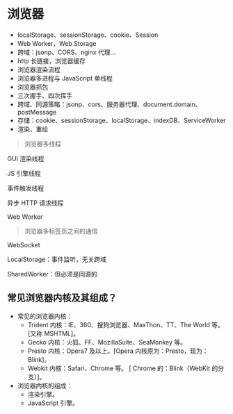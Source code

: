 # 浏览器

- localStorage、sessionStorage、cookie、Session
- Web Worker，Web Storage
- 跨域：jsonp、CORS、nginx 代理...
- http 长链接，浏览器缓存
- 浏览器渲染流程
- 浏览器多进程与 JavaScript 单线程
- 浏览器抓包
- 三次握手、四次挥手
- 跨域、同源策略：jsonp、cors、服务器代理、document.domain、postMessage
- 存储：cookie、sessionStorage、localStorage、indexDB、ServiceWorker
- 渲染、重绘

> 浏览器多线程

GUI 渲染线程

JS 引擎线程

事件触发线程

异步 HTTP 请求线程

Web Worker

> 浏览器多标签页之间的通信

WebSocket

LocalStorage：事件监听，无关跨域

SharedWorker：但必须是同源的

## 常见浏览器内核及其组成？

* 常见的浏览器内核：
  * Trident 内核：IE、360、搜狗浏览器、MaxThon、TT、The World 等。[又称 MSHTML]。
  * Gecko 内核：火狐、FF、MozillaSuite、SeaMonkey 等。
  * Presto 内核：Opera7 及以上。[Opera 内核原为：Presto，现为：Blink]。
  * Webkit 内核：Safari、Chrome 等。 [ Chrome 的：Blink（WebKit 的分支）]。
* 浏览器内核的组成：
  * 渲染引擎。
  * JavaScript 引擎。